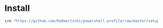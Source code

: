 # Install
```powershell
irm "https://github.com/RoBaertschi/powershell-profile/raw/master/setup.ps1" | iex
```

